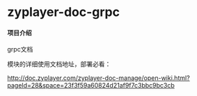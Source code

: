 # zyplayer-doc-grpc

#### 项目介绍
grpc文档

模块的详细使用文档地址，部署必看：

http://doc.zyplayer.com/zyplayer-doc-manage/open-wiki.html?pageId=28&space=23f3f59a60824d21af9f7c3bbc9bc3cb

